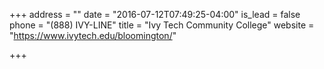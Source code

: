 +++
address = ""
date = "2016-07-12T07:49:25-04:00"
is_lead = false
phone = "(888) IVY-LINE"
title = "Ivy Tech Community College"
website = "https://www.ivytech.edu/bloomington/"

+++
